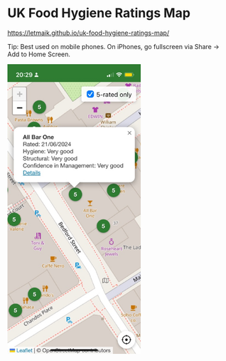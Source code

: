 # UK Food Hygiene Ratings Map

https://letmaik.github.io/uk-food-hygiene-ratings-map/

Tip: Best used on mobile phones. On iPhones, go fullscreen via Share -> Add to Home Screen.

<img src="ios-screenshot.jpg" width=300 alt="iPhone screenshot" />
